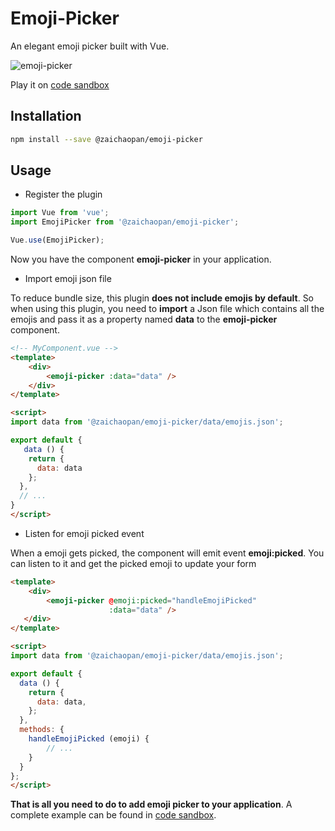 # Emoji-Picker

An elegant emoji picker built with Vue.

![emoji-picker](https://github.com/zaichaopan/emoji-picker/blob/master/emoji-picker.png?raw=true "emoji picker image")

Play it on [code sandbox](https://codesandbox.io/s/pwz16z05mj)

## Installation

```bash
npm install --save @zaichaopan/emoji-picker
```

## Usage

* Register the plugin

```js
import Vue from 'vue';
import EmojiPicker from '@zaichaopan/emoji-picker';

Vue.use(EmojiPicker);
```

Now you have the component __emoji-picker__ in your application.

* Import emoji json file

To reduce bundle size, this plugin __does not include emojis by default__. So when using this plugin, you need to __import__ a Json file which contains all the emojis and pass it as a property named __data__ to the __emoji-picker__ component.

```html
<!-- MyComponent.vue -->
<template>
    <div>
        <emoji-picker :data="data" />
    </div>
</template>

<script>
import data from '@zaichaopan/emoji-picker/data/emojis.json';

export default {
   data () {
    return {
      data: data
    };
  },
  // ...
}
</script>
```

* Listen for emoji picked event

When a emoji gets picked, the component will emit event __emoji:picked__. You can listen to it and get the picked emoji to update your form

```html
<template>
    <div>
        <emoji-picker @emoji:picked="handleEmojiPicked"
                      :data="data" />
   </div>
</template>

<script>
import data from '@zaichaopan/emoji-picker/data/emojis.json';

export default {
  data () {
    return {
      data: data,
    };
  },
  methods: {
    handleEmojiPicked (emoji) {
        // ...
    }
  }
};
</script>
```

__That is all you need to do to add emoji picker to your application__. A complete example can be found in [code sandbox](https://codesandbox.io/s/pwz16z05mj).
